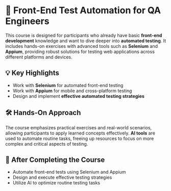 # 🌟 Front-End Test Automation for QA Engineers

This course is designed for participants who already have basic **front-end development** knowledge and want to dive deeper into **automated testing**. It includes hands-on exercises with advanced tools such as **Selenium** and **Appium**, providing robust solutions for testing web applications across different platforms and devices.

## 💡 Key Highlights
- Work with **Selenium** for automated front-end testing
- Work with **Appium** for mobile and cross-platform testing
- Design and implement **effective automated testing strategies**

## 🛠️ Hands-On Approach
The course emphasizes practical exercises and real-world scenarios, allowing participants to apply learned concepts effectively. **AI tools** are used to automate routine tasks, freeing up resources to focus on more complex and critical aspects of testing.

## 🎯 After Completing the Course
- Automate front-end tests using Selenium and Appium
- Design and execute effective testing strategies
- Utilize AI to optimize routine testing tasks
